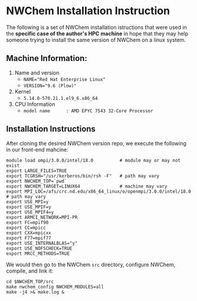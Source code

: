 # NWChem Installation Instruction
The following is a set of NWChem installation istructions that were used in the **specific case of the author's HPC machine** in hope that they may help someone trying to install the same version of NWChem on a linux system.

## Machine Information:
1. Name and version
    - `NAME="Red Hat Enterprise Linux"`
    - `VERSION="9.6 (Plow)"`
2. Kernel
    - `5.14.0-570.21.1.el9_6.x86_64`
3. CPU Information
    - `model name      : AMD EPYC 7543 32-Core Processor`

## Installation Instructions
After cloning the desired NWChem version repo, we execute the following in our front-end mahcine:
```
module load ompi/3.0.0/intel/18.0          # module may or may not exist
export LARGE_FILES=TRUE
export TCGRSH="/usr/kerberos/bin/rsh -F"   # path may vary
export NWCHEM_TOP=`pwd`
export NWCHEM_TARGET=LINUX64               # machine may vary
export MPI_LOC=/afs/crc.nd.edu/x86_64_linux/o/openmpi/3.0.0/intel/18.0   # path may vary
export USE_MPI=y
export USE_MPIF=y
export USE_MPIF4=y
export ARMCI_NETWORK=MPI-PR
export FC=mpif90
export CC=mpicc
export CXX=mpicxx
export F77=mpif77
export USE_INTERNALBLAS="y"
export USE_NOFSCHECK=TRUE
export MRCC_METHODS=TRUE
```
We would then go to the NWChem `src` directory, configure NWChem, compile, and link it:
```
cd $NWCHEM_TOP/src
make nwchem_config NWCHEM_MODULES=all
make -j4 >& make.log &
```
